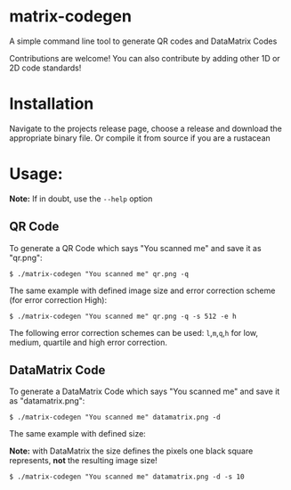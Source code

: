 # matrix-codegen
A simple command line tool to generate QR codes and DataMatrix Codes

Contributions are welcome! You can also contribute by adding other 1D or 2D code
standards!

# Installation
Navigate to the projects release page, choose a release and download the appropriate
binary file. Or compile it from source if you are a rustacean

# Usage:
**Note:** If in doubt, use the `--help` option

## QR Code
To generate a QR Code which says "You scanned me" and save it as "qr.png":
```
$ ./matrix-codegen "You scanned me" qr.png -q
```
The same example with defined image size and error correction scheme (for error correction High):
```
$ ./matrix-codegen "You scanned me" qr.png -q -s 512 -e h
```
The following error correction schemes can be used:
`l`,`m`,`q`,`h`
for low, medium, quartile and high error correction.

## DataMatrix Code
To generate a DataMatrix Code which says "You scanned me" and save it as "datamatrix.png":
```
$ ./matrix-codegen "You scanned me" datamatrix.png -d
```
The same example with defined size:

**Note:** with DataMatrix the size defines the pixels one black square represents, __not__ the resulting image size!
```
$ ./matrix-codegen "You scanned me" datamatrix.png -d -s 10
```

